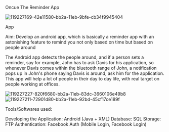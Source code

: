 Oncue
The Reminder App

![119227169-42e11580-bb2a-11eb-9bfe-cb34f9945404](https://user-images.githubusercontent.com/36404239/133329358-cb837a34-d344-42c4-985f-4d8a8ece0537.png)

App

Aim: Develop an android app, which is basically a reminder app with an astonishing feature to remind you not only based on time but based on people around

The Android app detects the people around, and if a person sets a reminder, say for example, John has to ask Davis for his application, so whenever Davis comes within the bluetooth range of John, a notification pops up in John's phone saying Davis is around, ask him for the application. This app will help a lot of people in their day to day life, with real target on people working at offices.

![119227227-820f6680-bb2a-11eb-83dc-3660106e49b8](https://user-images.githubusercontent.com/36404239/133329322-9ba600a2-6943-4bfb-bae7-a763a251eb16.png)
![119227211-72901d80-bb2a-11eb-92bd-45cf17ce189f](https://user-images.githubusercontent.com/36404239/133329346-c76d7fd0-12e3-42c7-a39b-d68830c10b81.png)


Tools/Softwares used:

Developing the Application: Android (Java + XML) Database: SQL Storage: FTP Authentication: Facebook Auth (Mobile Login, Facebook Login)
